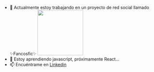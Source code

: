 

- 🔭 Actualmente estoy trabajando en un proyecto de red social llamado ✨Fancosfic✨ <span align="right"><img src="https://user-images.githubusercontent.com/26625809/177217878-96201b32-f3bc-483a-a6a7-34e138791fad.png" width="150px" margin-top="150px"></span>
- 🌱 Estoy aprendiendo javascript, próximamente React...
- 📫 Encuéntrame en <a href="https://www.linkedin.com/in/javiera-kammle/">Linkedin </a>

